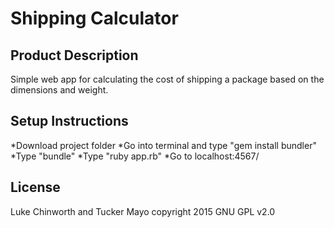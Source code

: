 Shipping Calculator
===================

Product Description
-------------------

Simple web app for calculating the cost of shipping a package based on the dimensions and weight.

Setup Instructions
------------------

*Download project folder
*Go into terminal and type "gem install bundler"
*Type "bundle"
*Type "ruby app.rb"
*Go to localhost:4567/

License
-------

Luke Chinworth and Tucker Mayo copyright 2015 GNU GPL v2.0
